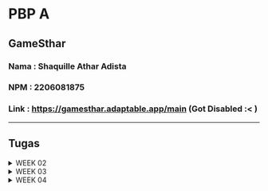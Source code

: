 # PBP A

## GameSthar
### Nama : Shaquille Athar Adista
### NPM  : 2206081875
### Link : https://gamesthar.adaptable.app/main (Got Disabled :< )

---
## Tugas

<details>
  <summary> 
     WEEK 02
  </summary>

  ## 1. Jelaskan bagaimana cara kamu mengimplementasikan checklist di atas secara step-by-step (bukan hanya sekadar mengikuti tutorial). 

**Membuat sebuah proyek Django baru**

+ Buat direktori baru dengan nama `game_sthar`.
+ Terus, saya membuat _virtual environment_ dengan menjalankan perintah .

  ```
  python -m venv env
  ```
+ _virtual environment_ yang telah saya buat tadi berfungsi agar lingkungan kerja kita terisolasi sehingga __package__ serta __dependencies__ tidak akan bertabrakan dengan versi lain yang ada di komputer saya. Cara mengaktifkan __virtual environment__ adalah dengan menjalankan perintah.

  ```
  env\Scripts\activate.bat
  ```

Saya menggunakan perintah tersebut, karena saya menjalankannya di windows.

+ Selanjutnya saya membuat file `requirements.txt` di directory tadi, dan saya menambahkan beberapa __dependecies__ di dalamnya. Tujuannya adalah agar saya dapat menginstall __dependecies__ yang saya butuhkan di project ini.

  ```
  django
  gunicorn 
  whitenoise
  psycopg2-binary
  requests
  urllib3
  ```

+ Setelah itu, saya menjalankan perintah berikut untuk menginstall semua __dependecies__ yang ada di `requirements.txt`. Saya menginstall __dependecies__ ini di __virtual env__ yang telah saya buat tadi.

  ```
  pip install -r requirements.txt

  ```

+ Kemudian saya membuat project django yang bernama `game_sthar` dengan perintah berikut.

  ```
  django-admin startproject game_sthar .

  ```

+ Setelah terbentuk folder `game_sthar`, kemudian saya mencari file `settings.py` dan menambahkan `*` pada `ALLOWED_HOSTS`. Ini bertujuan agar kita mengizinkan akses dari semua host, yang akan membuat aplikasi dapat diakses secara luas.

+ Kemudian, saya menginisiasi direktori `game_sthar` sebagai repo github dengan cara `git init`.

+ Lalu, saya menambahkan `.gitignore` di dalam direktori tadi.


**Membuat aplikasi dengan nama `main` pada proyek tersebut**

+ Di proyek game sthar saya membuat aplikasi baru bernama `main` dengan cara menjalankan perintah berikut.
  ```
  python manage.py startapp main
  ```

+ Kemudian saya akan menambahkan aplikasi `main` ke dalam proyek game sthar dengan cara membuat berkas `setting.py` yang ada di dalam direktori `game_sthar`, kemudian pada `INSTALLED_APPS` saya akan menambahkan `main`.

+ Dalam direktori `main` saya membuat direktori baru yang bernama `templates` dan membuat file `main.html` di dalam direktori `templates`, Isi dari main dalah dilihat di [sini](https://github.com/AtharAdista/game-sthar/blob/main/main/templates/main.html)

**Melakukan routing pada proyek agar dapat menjalankan aplikasi main.**

+ Buka berkas `urls.py` yang ada di dalam direktori `game_sthar` lalu import fungsi `include` dari `django.urls` dan tambahkan rute URL untuk mengarahkan ke `main` di `urlpatterns`

  ```
  from django.contrib import admin
  from django.urls import path, include

  urlpatterns = [
      path('admin/', admin.site.urls),
      path('main/', include('main.urls')),
  ]
  ```

**Membuat model pada aplikasi main dengan nama Item dan memiliki atribut wajib.**

 + Saya membuat file `models.py` yang ada di direktori `main` untuk membuat model baru.
   - Saya mengisi file `models.py` sebagai berikut.
     ```
     from django.db import models
     class Product(models.Model):
        name = models.CharField(max_length=255)
        data_added = models.DateField(auto_now_add=True)
        amount = models.IntegerField()
        description = models.TextField()
        price = models.IntegerField()
        category = models.TextField()
        platform = models.TextField()

     ```
+ Kemudian saya melakukan perintah `makemigrations` untuk membuat migrasi model dan `migrate` untuk menerapkan migrasi ke dalam basis data.
  ```
  python manage.py makemigrations
  python manage.py migrate

  ```

**Membuat sebuah fungsi pada views.py untuk dikembalikan ke dalam sebuah template HTML yang menampilkan nama aplikasi serta nama dan kelas kamu.**

+ Buka file `views.py` yang ada di dalam folder `main`. kemudian tambahkan baris impor `from django.shortcuts import render`. 
+ Lalu tambahkan fungsi `show_main` seperti di bawah ini.

  ```
  from django.shortcuts import render

  def show_main(request):
      context = {
          'name' : 'Shaquille Athar Adista',
          'class' : 'PBP A',

      }

      return render(request, "main.html", context)
  ```

**Melakukan deployment ke Adaptable terhadap aplikasi yang sudah dibuat sehingga nantinya dapat diakses oleh teman-temanmu melalui Internet.**

+ Lakukan git add, commit, dan push sebelum mendeploy web kita.
+ Buka web **Adaptable** dan sign-in.
+ pilih `New App`. Pilih `Connect an Existiting Repository`. Lalu hubungkan semua repositori kita dengan Adaptable.io pada proses instalasi.
+ pilih repositori `game_sthar` dan pilih branch yang mau kita deploy.
+ pilih `python App Template`, kemudian pilih `PostgreSQL`.
+ pada bagian `version`, sesuaikan dengan versi python kita dan pada bagian `Start Command` masukkan perintah `python manage.py migrate && gunicorn game_sthar.wsgi`.
+ pilih nama domain yang kita mau dan centang bagian `HTTP Listener on PORT` dan deploy app.

 **BONUS**

 - Saya juga menambahkan unit test
  ```
  from django.test import TestCase, Client
  from .models import Product

  class mainTest(TestCase):
      def setUp(self):
          self.data= Product.objects.create(
              name = "Fifa 23",
              price = 40000,
              amount = 20,
              category = "Sport",
              platform = "PC, Nitendo Switch, Xbox X|S, Xbox One, Playstation 4",
              description = "The game offers revamped Career Mode, FIFA Ultimate Team (FUT), and the return of Volta Football for a diverse gaming experience.",

          ) 
    
      def test_product(self):
          self.assertEqual(self.data.name, "Fifa 23")
          self.assertEqual(self.data.price, 40000)
          self.assertEqual(self.data.amount, 20)
          self.assertEqual(self.data.category, "Sport")
          self.assertEqual(self.data.platform, "PC, Nitendo Switch, Xbox X|S, Xbox One, Playstation 4")
          self.assertEqual(self.data.description, "The game offers revamped Career Mode, FIFA Ultimate Team (FUT), and the return of Volta Football for a diverse gaming experience.") 

      def test_product_amount_not_negative(self):
          product = Product(name="Test Game", amount=10, price=100, category="Game", platform="PC", description="Test")
        
          self.assertTrue(product.amount >= 0)
    
      def setUp_web(self):
          self.client = Client()

      def test_template_elements(self):
          response = self.client.get('/main/') 

          self.assertEqual(response.status_code, 200) 

          self.assertContains(response, "<h1>Game Sthar</h1>")
          self.assertContains(response, "<h5>Name: </h5>")
          self.assertContains(response, "<h4>Game: </h4>")
          self.assertContains(response, "<h4>Amount: </h4>")
          self.assertContains(response, "<h4>Price: </h4>")
          self.assertContains(response, "<h4>Category: </h4>")
          self.assertContains(response, "<h4>Platform: </h4>")
          self.assertContains(response, "<h4>Description: </h4>")
   
          context = response.context  
          self.assertIn("name", context)
          self.assertIn("game", context)
          self.assertIn("amount", context)
          self.assertIn("price", context)
          self.assertIn("category", context)
          self.assertIn("platform", context)
          self.assertIn("description", context)

  ```

---
## 2. Buatlah bagan yang berisi request client ke web aplikasi berbasis Django beserta responnya dan jelaskan pada bagan tersebut kaitan antara urls.py, views.py, models.py, dan berkas html. 

![MVT architecture](https://github.com/AtharAdista/game-sthar/blob/main/Model.png)

 + User akan menuliskan sesuatu di browser.
 + Klien(browser) mengirim permintaan HTTP ke Django.
 + Django menerima permintaan dan menyampaikannya ke 
   `urls.py`.
 + `urls.py` akan mengarahkan request ke View sesuai url yang diterima.
 + View dapat berinteraksi dengan model yang merupakan komponen yang bertanggung jawab terhadap database.
 + Setelah mendapatkan data dari model, maka View akan merender Template HTML dan diisi dengan data yang sesuai.
 + View akan menghasilkan respons HTTP dan dikirimkan kembali ke klien.
 + Klien menerima respon dan menampilkan halaman web atau data yang diberikan.
 + Klien (browser) menampilkan halaman atau data kepada pengguna.

---
## 3. Jelaskan mengapa kita menggunakan virtual environment? Apakah kita tetap dapat membuat aplikasi web berbasis Django tanpa menggunakan virtual environment?

<p>Kita menggunakan virtual environment agar kita dapat memisahkan ruang kerja kita, jadinya kita dapat menggunakan versi python atau depedensi yang berbeda-beda antar virtual environment, dengan menggunakan virtual environment kita juga dapat menjaga kebersihan sistem kita, kita dapat menghindari potensi adanya masalah konflik depedensi dan kita juga dapat menciptakan proyek-proyek yang bersih dan terorganisir. Namun, kita juga tetap dapat membuat aplikasi web berbasis Django tanpa menggunakan virtual env, tetapi hal ini dapat mengakibatkan lingkungan kerja kita menjadi tidak terstruktur dan mungkin saja akan terdapat kesalahan dikarenakan perbedaan versi python atau dependensi di project-project kita.<p>

---
## 4. Jelaskan apakah itu MVC, MVT, MVVM dan perbedaan dari ketiganya.   

### MVC (Model View Controller) 

MVC adalah sebuah cara dalam membuat aplikasi atau website dengan memisahkan masing-masing bagiannya, yaitu database dalam model, tampilan dalam view, dan perintah-perintah yang memiliki fungsi dalam menghubungkan view dan model di controller. 
  - Model, merupakan komponen pertama dari MVC adalah model yang berfungsi untuk menyiapkan, mengorganisasikan, bahkan memanipulasikan data pada database.
  - View, merupakan bagian yang menampilkan desain tampilan dan juga informasi(data) kepada user atau pengguna (end user)
  - Controller, merupakan bagian yang menghubungkan model dan view pada setiap proses dan request dari user.  

  Dengan konsep model view controller, website sendiri terdiri dari masing-masing bagian yang terpisah sehingga memudahkan dalam mengembangkan dan pengerjaan. Proses pengerjaan aplikasi atau 
  website pun dapat dilakukan dengan cepat karena tim developer dapat lebih fokus ke salah satu bagiannya saja dari model, view, dan controller. Konsep MVC ini sudah diterapkan di berbagai framework PHP, Laravel, CodeIgniter, YII, Symfony, Yii, dan Zend.  

### MVT (Model View Template) 

MVT adalah sebuah pola desain arsitektur website yang terbagi menjadi tiga lapisan, yakni model, view, dan template. Konsep ini diyakini bisa mempercepat proses pembuatan website. Dengan konsep MVT ini, developer dapat mengorganisasi dan memisahkan komponen-komponen utama dalam aplikasi web. Berikut adalah penjelasan masing-masing bagian.
   - Model, merupakan bagian yang merepresentasi data dari aplikasi yang dibuat. Model adalah bagian yang berinteraksi dengan database dan  
     mengelola data aplikasi. Model mendefinisikan struktur dan hubungan data. 
   - View, bertanggung jawab untuk menangani logika bisnis dan tampilan dalam aplikasi. View berguna untuk mengotrol bagaimana data yang dikelola 
     oleh model akan ditampilkan kepada pengguna. Dalam MVT, view berperan sebagai pengatur tampilan dan mengambil data dari model untuk disajikan kepada pengguna. Dalam Django view dapat berupa fungsi atau kelas.
   - Template, komponen yang digunakan untuk merancang tampilan atau antarmuka pengguna. Template memisahkan tampilan (kode HTML) dengan logika 
     aplikasi. Dalam MVT, template digunakan untuk merancang tampilan yang akhirnya akan diisi dengan data dari model melalui view. 
    
### MVVM (Model View ViewModul) 

MVVM adalah pola desain software yang membagi kode aplikasi ke dalam tiga lapisan, yaitu modul, view, dan viewmodul. Tujuan penggunaan MVVM sendiri adalah menjaga  kode UI agar tetap sederhana dan tanpa mengandung app logic agar mudah untuk dikelola.
   - Model merupakan tempat untuk logika bisnis dan data aplikasi, yang didapatkan dari viewmodel setelah menerima input pengguna melalui view. 
   - View bertanggung jawab menentukan struktur, tata letak, teks, gambar, dan elemen antarmuka lainnya yang nantinya dilihat oleh pengguna.
     Seluruh elemen tersebut ditulis dalam bahasa XML dengan kode yang terbatas. Tujuan dari view adalah menginformasikan viewmodel apa yang dilakukan oleh pengguna. Layer ini tidak mengandung logika aplikasi apapun. Namun dalam beberapa kasus, view bisa berisi logika UI yang mengimplementasikan perilaku visual yang sulit diekspresikan dalam XML, seperti animasi.
   - ViewModel adalah layer yang berinteraksi langsung dengan Model, serta menyajikan data untuk View layer. Layer viewmodel berada di antara 
     layer view dan model, dan berfungsi sebagai penghubung keduanya. Viewmodel mendapatkan input dari view mengenai aktivitas pengguna, dan melakukan data binding 2 arah (2-way data binding). Data binding adalah proses mengikat dua  data sumber bersama dan menyinkronkan keduanya. Perubahan pada elemen dalam kumpulan data secara otomatis diperbarui dalam kumpulan data terikat, dan menentukan fungsi UI. Setelah mendapatkan data, viewmodel meneruskannya ke layer model untuk dimanipulasi dan disimpan. Perubahan status yang terjadi selama proses tersebut akan diumumkan melalui notifikasi perubahan.

**Perbedaan MVC, MVT, dan MVVM**
- MVC menggunakan Controller sebagai penghubung antara Model dan View. MVT menggunakan View untuk menerima http request dan mengembalikan HTTP  
  request yang telah diterima (menghubungkan Model dan Template). MVVM menggunakan ViewModel sebagai penghubung anatara Model dan View melalui binding
- MVC menggunakan View untuk menampilkan desain dan data kepada user. MVT menggunakan Template untuk menampilkan desain dan data kepada user. MVVM 
  menggunakan View untuk menampilkan tampilan yang dilihat user 
- MVC cocok digunakan pada aplikasi dengan kompleksitas yang tinggi dan interaksi pengguna yang rumit. MVT cocok digunakan untuk aplikasi kecil 
  dan besar. MVVM cocok digunakan untuk aplikasi dengan tampilan yang kompleks dan dipengaruhi oleh banyak perubahan data.
- MVC modifikasi dapat sulit tergantung pada bagaimana aplikasi dirancang. MVT modifikasi umumnya dianggap mudah karena pemisahan yang kuat antara 
  Model, View, dan Template. MVVM modifikasi dapat lebih mudah jika pengikatan data (data binding) diatur dengan baik.
- MVC hubungan erat (sangat berpasangan) antara Model, View, dan Controller. MVT hubungan yang lebih longar antara Model, View, dan Template. MVVM 
  hubungan yang kuat antara View dan ViewModel.
- MVC digunakan oleh Java, Spring. MVT digunakan oleh Django. MVVM digunakan oleh Microsoft APF, Angular JS
    
Sumber : 
+ https://www.niagahoster.co.id/blog/mvc-adalah/
+ https://www.geeksforgeeks.org/difference-between-mvc-and-mvt-design-patterns/
+ https://revou.co/kosakata/mvvm

</details>

<details>
<summary>WEEK 03</summary>

## 1. Apa perbedaan antara form POST dan form GET dalam Django?

### Form POST 
 Form POST digunakan untuk menambahkan data baru (mengirim data dari formulir html) kedalam database. Form POST akan dikirimkan ke server dan kemudian akan menerima respons balik. Metode POST digunakan untuk mengubah status sistem (mengubah database misalnya). POST method menambahkan form-data ke tubuh http resuest sehingga data tidak terlihat di URL. Data yang dikirim dengan metode POST melewati header HTTP sehingga keamanan bergantung pada protokol HTTP. Metode ini sedikit lebih aman dariapada metode GET karena parameternya tidak disimpan dalam riwayat browser atau log server web.

### Form GET
Form GET digunakan untuk mengirim permintaan request ke server tertentu untuk mendapatkan data yang ada di database. Request Paramater dari method GET ditambahkan ke URL. GET request lebih baik tidak digunakan untuk informasi yang sensitive karena request dari GET terlihat di URL sehingga dapat membahayakan keamanan.

## 2. Apa perbedaan utama antara XML, JSON, dan HTML dalam konteks pengiriman data?
JSON dan XML sama-sama teknologi yang digunakan untuk merepresentasikan data dalam format yang dapat dipahami oleh manusia dan tidak bergantung dengan bahasa komputer apapun. Sedangkan HTML adalah bahasa markup standar untuk pembuatan halaman web. Ini memungkinkan pembuatan dan struktur bagian, paragraf, dan tautan menggunakan elemen HTML (blok penyusun halaman web) seperti tag dan atribut, dalam konteks pengiriman data, HTML merupakan tempat kita mengirim data dengan menggunakan tag `<form></form>` dan kemudian data tersebut akan disimpan dalam format JSON atau XML, HTML juga dapat merender(menampilkan) data yang telah ada di server ke browser yang kita gunakan. Perbedaan JSON dengan XML adalah data yang disimpan dengan format XML lebih mudah dipahami oleh pemula, daripada data dengan format JSON. Data dalam XML menggunakan format tag dengan elemen dalam angle brackets (`<tag>nilai<tag>`), sedangkan JSON menggunakan format key dan value (`{"key":"value"}`). XML tidak dapat menggunakan array, sedangkan JSON dapat menggunakan array. JSON dianggap lebih efisien dalam hal ukuran pengolahan data web daripada XML karena secara umum ukuran dari JSON lebih kecil daripada XML. JSON berasal dari javascript, sedangkan XML berasal dari SGML. Jadi berdasarkan pernyataan diatas perbedaan utama yang dapat terlihat antara JSON dan XML adalah perbedaan dalam penyajian datanya. Sedangkan perbedaan antara JSON, XML, dan HTML adalah JSON dan XML merupakan format penyimpanan data, sedangkan HTML dapat digunakan untuk menampilkan data tersebut ke browser.

## 3. Mengapa JSON sering digunakan dalam pertukaran data antara aplikasi web modern?
  Ada beberapa alasan mengapa JSON sering digunakan dalam pertukaran data antara aplikasi web modern
  - JSON self-describing, JSON sintaksnya sangat jelas dan dapat dipahami dengan mudah oleh manusia. Data dalam JSON memiliki format `{ 'key' : 'value'}`, sehingga sangat jelas. Selain mudah dipahami oleh manusia, JSON juga mudah dipahami oleh komputer.
  - JSON lebih efisien (ukuran data JSON umunya lebih kecil daripada ukuran data XML)
  - JSON dapat digunakan untuk lintas platform.
  - penguraian server mudah dilakukan dalam format JSON.
  - JSON dapat digunakan dalam berbagai bahasa pemrograman.
  - JSON sangat populer, sehingga banyak layanan web dan API yang menyediakan format JSON.

## 4. Jelaskan bagaimana cara kamu mengimplementasikan checklist di atas secara step-by-step (bukan hanya sekadar mengikuti tutorial).

**Membuat input `form` untuk menambahkan objek model pada app sebelumnya.**
+ Buat kerangka views terlebih dahulu dengan membuat folder `templates` pada root membuat berkas `base.html`. Berkas `base.html` akan digunakan sebagai kerangkan umum untuk halaman web lainnya.
+ Setelah selesai membuat kerangka views, kemudian saya membuat berkas baru pada folder `main` dengan nama `forms.py`. Kemudian saya menambahkan kode berikut di dalam `forms.py`


  ```
  from django.forms import ModelForm
  from main.models import Product

  class ProductForm(ModelForm):
      class Meta:
          model = Product
          fields = ["name", "category", "platform", "amount" ,"price", "description"]
  ```

+ Kemudian saya membuat `views.py` yang ada di folder `main` dan menambahkan beberapa import dan saya juga membuat fungsi baru dalam file `view.py` dan mengubah fungsi `show_main` yang ada di `views.py`
   
  ```
  def show_main(request):
    products = Product.objects.all()
    jumlah_item = Product.objects.count()
    context = {
        'name' : 'Shaquille Athar Adista',
        'class' : 'PBP A',
        'jumlah_item' : jumlah_item,
        'products': products


    }

    return render(request, "main.html", context)

  def create_product(request):
      form = ProductForm(request.POST or None)

      if form.is_valid() and request.method == "POST":
          form.save()
          return HttpResponseRedirect(reverse('main:show_main'))
      
      context = {'form': form}
      return render(request, "create_product.html", context)

  ```
+ Kemudian saya membuka `urls.py` yang ada di folder `main` dan import fungsi `create_product` dan saya menambahkan <i>path url</i> ke dalam `urlpattern` pada `urls.py` di `main` untuk mengakses fungsi yang diimport tadi.

  ```
  from main.views import show_main, create_product
  ```
  ```
  path('create-product', create_product, name='create_product'),
  ```

+ Kemudian saya membuat berkas HTML baru dengan nama `create_product.html` pada folder `main/temlate`. Isi dari file tersebut adalah sebagai berikut.
  ```
  {% extends 'base.html' %}

  {% block content %}
  <h1>Add New Product</h1>

  <form method="POST">
      {% csrf_token %}
      <table>
          {{ form.as_table }}
          <tr>
              <td></td>
              <td>
                  <input type="submit" value="Add Product"/>
              </td>
          </tr>
      </table>
  </form>

  {% endblock %}
  ```
+ Kemudian pada berkas `main.html` saya tambahkan kode berikut dalam `{% block content %}`.
  ```
      <table>
          <tr>
              <th>Name</th>
              <th>Category</th>
              <th>Platform</th>
              <th>Amount</th>
              <th>Price</th>
              <th>Description</th>
              <th>Date Added</th>
          </tr>

          {% comment %} Menampilkan data produk {% endcomment %}

          {% for product in products %}
              <tr>
                  <td>{{ product.name }}</td>
                  <td>{{ product.category}}</td>
                  <td>{{ product.platform }}</td>
                  <td>{{ product.amount }}</td>
                  <td>{{ product.price}}</td>
                  <td>{{ product.description }}</td>
                  <td>{{ product.data_added }}</td>
              </tr>
          {% endfor %}
      </table>

      <br />

      <a href="{% url 'main:create_product' %}">
          <button>
              Add New Product
          </button>
      </a>

  {% endblock content %}

  ``` 
<br/>

**Tambahkan 5 fungsi views untuk melihat objek yang sudah ditambahkan dalam format HTML, XML, JSON, XML by ID, dan JSON by ID.**
+ Untuk mengembalikan data dalam html saya menggunakan fungsi `show_main` yang ada didalam file `views.py` yang ada di `main`.

  ```
  # file views.main

  def show_main(request):
    products = Product.objects.all()
    jumlah_item = Product.objects.count()
    context = {
        'name' : 'Shaquille Athar Adista',
        'class' : 'PBP A',
        'jumlah_item' : jumlah_item,
        'products': products


    }

    return render(request, "main.html", context)
  ```

+ Untuk mengembalikan data dalam XML saya menggunakan fungsi `show_xml` yang ada didalam file `views.py` yang ada di `main`.
  
  ```
  def show_xml(request):
    data = Product.objects.all()
    return HttpResponse(serializers.serialize("xml", data), content_type = "application/xml")

  ```

+ Untuk mengembalikan data dalam JSON saya menggunakan fungsi `show_json` yang ada didalam file `views.py` yang ada di `main`.
  
  ```
  def show_json(request):
    data = Product.objects.all()
    return HttpResponse(serializers.serialize("json" data), content_type = "application/json")

  ```

+ Untuk mengembalikan data dalam XML dengan memanfaatkan ID saya menggunakan fungsi `show_xml_by_id` yang ada didalam file `views.py` yang ada di `main`.
  
  ```
  def show_xml_by_id(request,id):
    data = Product.objects.filter(pk=id)
    return HttpResponse(serializers.serialize("xml", data), content_type = "application/xml")
  ```

+ Untuk mengembalikan data dalam JSON dengan memanfaatkan ID saya menggunakan fungsi `show_json_by_id` yang ada didalam file `views.py` yang ada di `main`.
  
  ```
  def show_json_by_id(request, id):
    data = Product.objects.filter(pk=id)
    return HttpResponse(serializers.serialize("json", data), content_type= "application/json")
  ```

**Membuat routing URL untuk masing-masing views yang telah ditambahkan pada poin 2.**
+ Saya mengimpor fungsi yang telah saya buat tadi dalam file `views.py` ke dalam file `urls.py` yang ada di `main`, kemudian saya menambahkan <i>path url</i> ke dalam `urlpatterns` untuk mengakses fungsi yang sudah saya impor tadi.
  
  ```
  from django.urls import path
  from main.views import show_main, create_product, show_xml,show_json, show_xml_by_id, show_json_by_id

  app_name = 'main'

  urlpatterns = [
      path('', show_main, name='show_main'),
      path('create-product', create_product, name='create_product'),
      path("xml/", show_xml, name='show_xml'),
      path("json/", show_json, name='show_json'),
      path("xml/<int:id>", show_xml_by_id, name="show_xml_by_id"),
      path("json/<int:id>", show_json_by_id, name="show_jason_by_id"),
  ]
  ```
  **Mengakses kelima URL di poin 2 menggunakan Postman, membuat screenshot dari hasil akses URL pada Postman, dan menambahkannya ke dalam README.md.**

  ![postman_html](img/postman_html.png)

  ![postman_xml](img/postman_xml.png)

  ![postman_json](img/postman_json.png)

  ![postman_xml_id](img/postman_xml_id.png)

  ![postman_json_id](img/postman_json_id.png)


  ## BONUS
  **Kamu akan mendapatkan nilai bonus pada penilaian tugas ini apabila kamu membuat fitur berikut**

  + [x] Menambahkan pesan "Kamu menyimpan X item pada aplikasi ini" (dengan X adalah jumlah data item yang tersimpan pada aplikasi) dan menampilkannya di atas tabel data. Kalimat pesan boleh dikustomisasi sesuai dengan tema aplikasi, namun harus memiliki makna yang sama.

   ![Bonus Week 2](img/bonus_week02.png)






</details> 

<details>
<summary>WEEK 04</summary>

## 1. Apa itu Django UserCreationForm, dan jelaskan apa kelebihan dan kekurangannya?
Django UserCreationForm adalah salah satu form yang disediakan oleh Django dan digunakan untuk membuat user baru, UserCreationForm defaultnya berisi username, password, dan password konfirmasi.

Kelebihan UserCreationForm 
+ Form ini sudah terkait dengan model bawaan Django ('User') sehingga kita tidak perlu menulis logika validasi dan penyimpanan data secara manual.
+ UserCreationForm mengelola penyimpanan data pengguna, UserCreationForm sudah sekaligus melakukan enkripsi kata sandi dan penyimpanan informasi lain yang diperlukan dalam model pengguna Django
+ Sudah ada validasi untuk memastikan data yang dimasukkan user valid
  
Kekurangan UserCreationForm 
+  Jika ingin menambah data-data yang dapat di input user pada UserCreationForm maka kita perlu menambahkan logika tambahan ke view kita.
+  Tampilan yang disediakan sangat sederhana, jika ingin menyesuaikan tampilan, maka kita harus mengubahnya secara manual.

## 2. Apa perbedaan antara autentikasi dan otorisasi dalam konteks Django, dan mengapa keduanya penting?
<i>Authentication</i> adalah proses memverifikasi identitas user, sistem teknologi menggunakan beberapa bentuk authentication untuk mengamankan akses ke aplikasi atau datanya. Misalnya, ketika perlu mengakses situs atau layanan online, biasanya kita harus memasukkan nama pengguna dan kata sandi. Kemudian, di balik layar, ia membandingkan nama pengguna dan kata sandi yang kita masukkan dengan catatan yang ada di databasenya. Jika informasi yang kita kirimkan cocok, sistem menganggap kita adalah pengguna yang valid dan memberi kita akses. Authentication bertujuan untuk memverifikasi bahwa seseorang atau sesuatu adalah siapa atau apa yang mereka klaim.

<i>Authorization</i> adalah proses keamanan yang menentukan tingkat akses pengguna atau layanan. Authorization digunakan untuk memverifikasi apakah user memiliki hak untuk melakukan tindakan tertentu atau mengakses sesuatu, misalnya mengakses halaman web atau data.

## 3. Apa itu cookies dalam konteks aplikasi web, dan bagaimana Django menggunakan cookies untuk mengelola data sesi pengguna?
Cookie adalah istilah untuk kumpulan informasi yang berisi rekam jejak dan aktivitas ketika menelusuri sebuah website, cookie digunakan untuk menyimpan rekam jejak digital dan aktivitas yang dilakukan pengguna internet saat mengunjungi suatu website. Cookie juga dapat digunakan untuk mengelola data sesi pengguna.

Django menyediakan method bawaan untuk mengelola cookie, kita dapat set cookie di Django dengan menggunakan method `set_cookie()`, setelah itu kita dapat menggunakan method `request.COOKIES` untuk mengakses cookies yang dikirimkan web browser, kita juga dapat mengakses cookie dengan key, yaitu dengan menggunakan method `request.COOKIES['name_cookie']`, cookie yang di akses tadi dapat kita tambahkan sebagai informasi mengenai cookie kita ketika login, ketika user melakukan logout maka kita dapat menghapus data cookie tadi dengan method `delete_cookie()`.

## 4. Apakah penggunaan cookies aman secara default dalam pengembangan web, atau apakah ada risiko potensial yang harus diwaspadai?
Dalam kondisi normal, cookie aman, namun ada beberapa risiko yang harus diwaspadai, seperti pencurian cookie, dll


## 5. Jelaskan bagaimana cara kamu mengimplementasikan checklist di atas secara step-by-step (bukan hanya sekadar mengikuti tutorial).

+ [x] Mengimplementasikan fungsi registrasi, login, dan logout untuk memungkinkan pengguna untuk mengakses aplikasi sebelumnya dengan lancar.<br/>
  **fungsi register**
  + pada `view.py` yang ada di folder `main` buat sebuah fungsi untuk melakukan register dan import beberapa hal agar fungsi register dapat bekerja. Berikut kodenya
    ```
    ...
    from django.shortcuts import redirect
    from django.contrib.auth.forms import UserCreationForm
    from django.contrib import messages  

    ...
    def register(request):
    form = UserCreationForm()

    if request.method == "POST":
        form = UserCreationForm(request.POST)
        if form.is_valid():
            form.save()
            messages.success(request, 'Your account has been successfully created!')
            return redirect('main:login')
    context = {'form':form}
    return render(request, 'register.html', context)
    ```
  + Buatlah file HTML baru dengan nama `register.html` pada folder `main/templates` untuk menampilkan tampilan register kepada user. Berikut kodenya.
    ```
    {% extends 'base.html' %}

    {% block meta %}
        <title>Register</title>
    {% endblock meta %}

    {% block content %}  

    <div class = "login">
        
        <h1>Register</h1>  

            <form method="POST" >  
                {% csrf_token %}  
                <table>  
                    {{ form.as_table }}  
                    <tr>  
                        <td></td>
                        <td><input type="submit" name="submit" value="Daftar"/></td>  
                    </tr>  
                </table>  
            </form>

        {% if messages %}  
            <ul>   
                {% for message in messages %}  
                    <li>{{ message }}</li>  
                    {% endfor %}  
            </ul>   
        {% endif %}

    </div>  

    {% endblock content %}
    ``` 

  + buka `urls.py` pada folder `main` dan import fungsi register tadi dan tambahkan <i>path url</i> ke dalam `urlpatterns`. Berikut kodenya

    ```
    ...
    from main.views import register
    
    ...
    path('register/', register, name='register'),
    ...
    ```

  **fungsi login**
    + pada `view.py` yang ada di folder `main` buat sebuah fungsi untuk melakukan login dan import beberapa hal agar fungsi logout dapat bekerja. Berikut kodenya

      ```
      ...
      from django.contrib.auth import authenticate, login

      ...
      def login_user(request):
      if request.method == 'POST':
          username = request.POST.get('username')
          password = request.POST.get('password')
          user = authenticate(request, username=username, password=password)
          if user is not None:
              login(request, user)
              return redirect('main:show_main')
          else:
              messages.info(request, 'Sorry, incorrect username or password. Please try again.')
      context = {}
      return render(request, 'login.html', context)
      ...
      ```
  + Buatlah file HTML baru dengan nama `login.html` pada folder `main/templates` untuk menampilkan tampilan login kepada user. Berikut kodenya.
    ```
    {% extends 'base.html' %}

    {% block meta %}
        <title>Login</title>
    {% endblock meta %}

    {% block content %}

    <div class = "login">

        <h1>Login</h1>

        <form method="POST" action="">
            {% csrf_token %}
            <table>
                <tr>
                    <td>Username: </td>
                    <td><input type="text" name="username" placeholder="Username" class="form-control"></td>
                </tr>
                        
                <tr>
                    <td>Password: </td>
                    <td><input type="password" name="password" placeholder="Password" class="form-control"></td>
                </tr>

                <tr>
                    <td></td>
                    <td><input class="btn login_btn" type="submit" value="Login"></td>
                </tr>
            </table>
        </form>

        {% if messages %}
            <ul>
                {% for message in messages %}
                    <li>{{ message }}</li>
                {% endfor %}
            </ul>
        {% endif %}     
            
        Don't have an account yet? <a href="{% url 'main:register' %}">Register Now</a>

    </div>

    {% endblock content %}
    ```

  + buka `urls.py` pada folder `main` dan import fungsi login tadi dan tambahkan <i>path url</i> ke dalam `urlpatterns`. Berikut kodenya.
    ```
    ...
    from main.views import login_user

    ...
    path('login/', login_user, name='login'),
    ...
    ```

  **fungsi logout**
  + pada `view.py` yang ada di folder `main` buat sebuah fungsi untuk melakukan logout dan import beberapa hal agar fungsi logout dapat bekerja. Berikut kodenya
    ```
    from django.contrib.auth import logout
    ...

    ...
    def logout_user(request):
        logout(request)
        return redirect('main:login')
    ...
    ```
  
  + Buka file `main.html` yang ada pada folder `main/templates` dan saya menambahkan  potongan kode berikut di bawah tag anchor Add New Product.
     ```
     ...
      <a href="{% url 'main:logout' %}">
          <button>
              Logout
          </button>
      </a>
    ...
     ```
  + buka `urls.py` pada folder `main` dan import fungsi logout tadi dan tambahkan <i>path url</i> ke dalam `urlpatterns`. Berikut kodenya.
    ```
    ...
    from main.views import logout_user

    ...
    path('logout/', logout_user, name='logout'),
    ...

    ```

  **buat restriksi akses halaman main**
  + Import `login_required` pada `views.py` yang ada di folder `main` dan tambahkan kode `@login_required((login_url='/login'))` di atas fungsi `show_main`.
+ [x] Membuat dua akun pengguna dengan masing-masing tiga dummy data menggunakan model yang telah dibuat pada aplikasi sebelumnya untuk setiap akun di lokal.
  + Melakukan register dua kali untuk membuat dua akun pengguna
  + Melakukan login dengan masing-masing akun pengguna dan add tiga data untuk setiap akun.
+ [x] Menghubungkan model Item dengan User.
  + Pada `models.py` yang ada di folder `main` tambahkan kode berikut.
    ```
    ...
    from django.contrib.auth.models import User

    ...
    class Product(models.Model):
        user = models.ForeignKey(User, on_delete=models.CASCADE)
    ...
    ```
  + Pada `views.py` yang ada di folder `main` ubah potongan kode fungsi `create_product` dan `show_main`.
    ```
    def create_product(request):
    form = ProductForm(request.POST or None)

    if form.is_valid() and request.method == "POST":
        product = form.save(commit=False)
        product.user = request.user
        product.save()
        return HttpResponseRedirect(reverse('main:show_main'))
    ...

    def show_main(request):
    products = Product.objects.filter(user=request.user)

    context = {
        'name': request.user.username,
          ...
    ...
    ```
  + Lakukan migrasi model dan aplikasikan migrasi yang dilakukan tadi.
+ [x] Menampilkan detail informasi pengguna yang sedang logged in seperti username dan menerapkan cookies seperti last login pada halaman utama aplikasi.
   + Import beberapa hal yang dibutuhkan pada `views.py` yang ada di folder `main`
   + Pada fungsi `login_user` tambahkan fungsi untuk melihat kapan terakhir kali kita login
   + Pada fungsi `show_main` tambahkan potongan kode `'last_login': request.COOKIES['last_login']` ke dalam variabel `context`
   + Kemudian ubah fungsi `logout_user`.  <br/>
   **Berikut potongan kode pada `views.py`** setelah melakukan tahap di atas.
      ```
      ...
      from django.http import HttpResponseRedirect
      from django.urls import reverse
      import datetime

      ...
      def show_main(request):
      products = Product.objects.filter(user=request.user)
      jumlah_item = products.count()
      context = {
          'name' : request.user.username,
          'class' : 'PBP A',
          'jumlah_item' : jumlah_item,
          'products': products,
          'last_login': request.COOKIES['last_login'],

      }

      return render(request, "main.html", context)

      ...
      def login_user(request):
      if request.method == "POST":
          username = request.POST.get('username')
          password = request.POST.get('password')
          user = authenticate(request, username=username, password=password)
          if user is not None:
              login(request, user)
              response = HttpResponseRedirect(reverse("main:show_main"))
              response.set_cookie('last_login', str(datetime.datetime.now()))
              return response
          else:
              messages.info(request, 'Sorry, incorrect username or password. Please try again.')
      context = {}
      return render(request, 'login.html', context)

      def logout_user(request):
          logout(request)
          response = HttpResponseRedirect(reverse('main:login'))
          response.delete_cookie('last_login')
          return redirect('main:login')
      ...
      ```
  + Pada `main.html` tambahkan kode berikut.
    ```
    ...
    <h5>Sesi terakhir login: {{ last_login }}</h5>
    ...
    ```

</details>